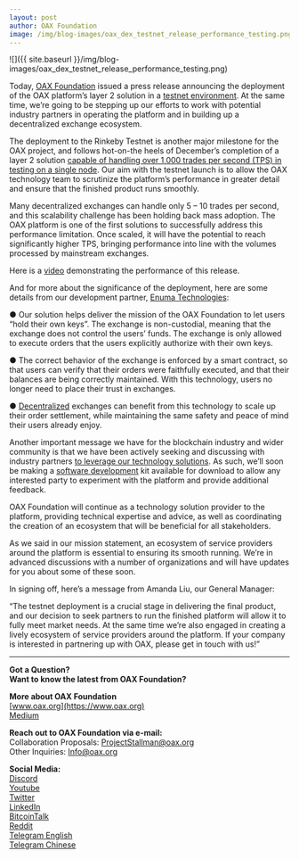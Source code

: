 ```yaml
---
layout: post
author: OAX Foundation
image: /img/blog-images/oax_dex_testnet_release_performance_testing.png
---
```

![]({{ site.baseurl }}/img/blog-images/oax_dex_testnet_release_performance_testing.png)

Today, [OAX Foundation](https://www.oax.org/en) issued a press release announcing the deployment of the OAX platform’s layer 2 solution in a [testnet environment](https://www.oax.org/en/testnet-announcement). At the same time, we’re going to be stepping up our efforts to work with potential industry partners in operating the platform and in building up a decentralized exchange ecosystem.

The deployment to the Rinkeby Testnet is another major milestone for the OAX project, and follows hot-on-the heels of December’s completion of a layer 2 solution [capable of handling over 1,000 trades per second (TPS) in testing on a single node](https://medium.com/@OAX_Foundation/a-giant-leap-for-decentralization-47a01c17084a). Our aim with the testnet launch is to allow the OAX technology team to scrutinize the platform’s performance in greater detail and ensure that the finished product runs smoothly.

Many decentralized exchanges can handle only 5 – 10 trades per second, and this scalability challenge has been holding back mass adoption. The OAX platform is one of the first solutions to successfully address this performance limitation. Once scaled, it will have the potential to reach significantly higher TPS, bringing performance into line with the volumes processed by mainstream exchanges.

Here is a [video](https://www.youtube.com/watch?v=paUJt1F0up8&feature=youtu.be) demonstrating the performance of this release.

And for more about the significance of the deployment, here are some details from our development partner, [Enuma Technologies](https://enuma.io):

● Our solution helps deliver the mission of the OAX Foundation to let users “hold their own keys”. The exchange is non-custodial, meaning that the exchange does not control the users’ funds. The exchange is only allowed to execute orders that the users explicitly authorize with their own keys.

● The correct behavior of the exchange is enforced by a smart contract, so that users can verify that their orders were faithfully executed, and that their balances are being correctly maintained. With this technology, users no longer need to place their trust in exchanges.

● [Decentralized](https://medium.com/@OAX_Foundation/what-is-decentralization-85a0fc993b5b) exchanges can benefit from this technology to scale up their order settlement, while maintaining the same safety and peace of mind their users already enjoy.

Another important message we have for the blockchain industry and wider community is that we have been actively seeking and discussing with industry partners [to leverage our technology solutions](https://www.linkedin.com/authwall?trk=gf&trkInfo=AQE4ri7n1fZ8SgAAAWr9m0bIx2OofoTK41Ft70u5bHCdLzLoe4BiUHrk6GRvRtjI1ApZWSDUQ-2dl9WqnDNQKP2bUPkbHXOvzp75WGleixCoeVOtAzHOTUBrasqYi9kDDSqTnSw=&originalReferer=https://medium.com/@OAX_Foundation/oax-reaches-major-technology-milestone-now-its-time-to-partner-up-20aaee18ddcd&sessionRedirect=https%3A%2F%2Fwww.linkedin.com%2Fcompany%2Foax-foundation%2F). As such, we’ll soon be making a [software development](https://github.com/OAXFoundation/oax-client) kit available for download to allow any interested party to experiment with the platform and provide additional feedback. 

OAX Foundation will continue as a technology solution provider to the platform, providing technical expertise and advice, as well as coordinating the creation of an ecosystem that will be beneficial for all stakeholders.

As we said in our mission statement, an ecosystem of service providers around the platform is essential to ensuring its smooth running. We’re in advanced discussions with a number of organizations and will have updates for you about some of these soon.

In signing off, here’s a message from Amanda Liu, our General Manager:

“The testnet deployment is a crucial stage in delivering the final product, and our decision to seek partners to run the finished platform will allow it to fully meet market needs. At the same time we’re also engaged in creating a lively ecosystem of service providers around the platform. If your company is interested in partnering up with OAX, please get in touch with us!”

---

**Got a Question?**  
**Want to know the latest from OAX Foundation?**  

**More about OAX Foundation**  
[www.oax.org](https://www.oax.org)  
[Medium](https://medium.com/@OAX_Foundation)  

**Reach out to OAX Foundation via e-mail:**  
Collaboration Proposals: [ProjectStallman@oax.org](mailto:ProjectStallman@oax.org)  
Other Inquiries: [Info@oax.org](mailto:Info@oax.org)  

**Social Media:**  
[Discord](https://discordapp.com/invite/ZH5YHkb)  
[Youtube](https://bit.ly/2Bvsk73)  
[Twitter](https://twitter.com/OAX_Foundation)  
[LinkedIn](https://www.linkedin.com/company/oax-foundation/)  
[BitcoinTalk](http://bitcointalk.org/index.php?topic=1943946)  
[Reddit](https://www.reddit.com/r/OpenANX/)  
[Telegram English](https://t.me/openanxteam)  
[Telegram Chinese](https://t.me/oax_cn)  